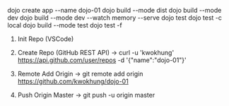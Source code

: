 dojo create app --name dojo-01
dojo build --mode dist
dojo build --mode dev
dojo build --mode dev --watch memory --serve
dojo test
dojo test -c local
dojo build --mode test
dojo test -f

1. Init Repo (VSCode)

2. Create Repo (GitHub REST API)
-> curl -u 'kwokhung' https://api.github.com/user/repos -d '{"name":"dojo-01"}'

3. Remote Add Origin
-> git remote add origin https://github.com/kwokhung/dojo-01

4. Push Origin Master
-> git push -u origin master
